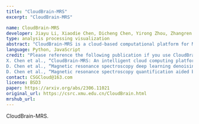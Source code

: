 ```yaml
---
title: "CloudBrain-MRS"
excerpt: "CloudBrain-MRS"

name: CloudBrain-MRS
developer: Jiayu Li, Xiaodie Chen, Dicheng Chen, Yirong Zhou, Zhangren Tu, Meijin Lin, Xiaobo Qu
type: analysis processing visualization
abstract: "CloudBrain-MRS is a cloud-based computational platform for MRS data. The platform deploys the mainstream quantification tool LCModel and advanced deep learning denoising and quantification algorithms. The platform has been developed with a module for the statistical analysis of biomarkers. Users can batch preprocess and quantitative analysis MRS data with only one browser. The platform has been developed with a range of visualization techniques to provide a user-friendly interface."  
language: Python, JavaScript 
credit: "Please reference the following publication if you use CloudBrain-MRS:
X. Chen et al., “CloudBrain-MRS: An intelligent cloud computing platform for in vivo magnetic resonance spectroscopy preprocessing, quantification, and analysis,” arXiv:2306.11021, 2023.
D. Chen et al., “Magnetic resonance spectroscopy deep learning denoising using few in vivo data,” IEEE Trans. Comput. Imaging, vol. 9, pp. 448-458, 2023.
D. Chen et al., “Magnetic resonance spectroscopy quantification aided by deep estimations of imperfection factors and overall macromolecular signal,” arXiv:2306.09681, 2023."
contact: CSGCloud@163.com
license: BSD3
paper: https://arxiv.org/abs/2306.11021
original_url: https://csrc.xmu.edu.cn/CloudBrain.html
mrshub_url:
---
```


CloudBrain-MRS.